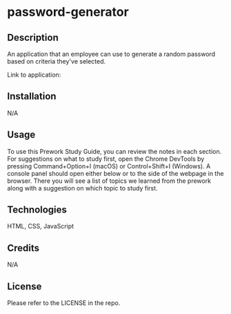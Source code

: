 # password-generator


## Description

An application that an employee can use to generate a random password based on criteria they've selected.

Link to application: 

## Installation

N/A

## Usage

To use this Prework Study Guide, you can review the notes in each section. For suggestions on what to study first, open the Chrome DevTools by pressing Command+Option+I (macOS) or Control+Shift+I (Windows). A console panel should open either below or to the side of the webpage in the browser. There you will see a list of topics we learned from the prework along with a suggestion on which topic to study first.

## Technologies

HTML, CSS, JavaScript

## Credits

N/A

## License

Please refer to the LICENSE in the repo.